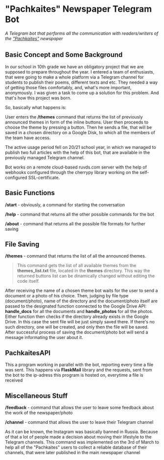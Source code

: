 # "Pachkaites" Newspaper Telegram Bot
###### A Telegram bot that performs all the communication with readers/writers of the ["Pachkaites"](https://t.me/pachkaites) newspaper

## Basic Concept and Some Background
In our school in 10th grade we have an obligatory project that we are supposed to prepare throughout the year. I entered a team of enthusiasts, that were going to make a whole platform via a Telegram channel for students to publish their poems, different texts and etc. They needed a way of getting those files comfortably, and, what's more important, anonymously. I was given a task to come up a solution for this problem. And that's how this project was born.

So, basically what happens is:

User enters the **/themes** command that returns the list of previously announced themes in form of the inline buttons. User then proceeds to choose the theme by pressing a button. Then he sends a file, that will be saved in a chosen directory on a Google Disk, to which all the members of the team have access.    

The active usage period fell on 20/21 school year, in which we managed to publish two full articles with the help of this bot, that are available in the previously managed Telegram channel.

Bot works on a remote cloud-based ruvds.com server with the help of webhooks configured through the cherrypy library working on the self-configured SSL-certificate. 

## Basic Functions
**/start** - obviously, a command for starting the conversation

**/help** - command that returns all the other possible commands for the bot

**/about** - command that returns all the possible file formats for further saving

## File Saving 
**/themes** - command that returns the list of all the announced themes. 
> This command gets the list of all available themes from the **themes_list.txt** file, located in the **themes** directory. This way the returned buttons list can be dinamically changed without editing the code itself.

After receiving the name of a chosen theme bot waits for the user to send a document or a photo of his choice. Then, judging by file type (document/photo), name of the directory and the document/photo itself are passed to the designated function connected to the Google Drive API: **handle_docs** for all the documents and **handle_photos** for all the photos. 
Either function then checks if the directory already exists in the Google Drive. In this case the sent file will be just simply saved there. If there's no such directory, one will be created, and only then the file will be saved. 
After successful process of saving the document/photo bot will send a message informating the user about it.

## PachkaitesAPI
This a program working in parallel with the bot, reporting every time a file was sent. This happens via **FlaskMail** library and the requests, sent from the bot to the ip-adress this program is hosted on, everytime a file is received

## Miscellaneous Stuff
**/feedback** - command that allows the user to leave some feedback about the work of the newspaper/photo

**/channel** - command that allows the user to leave their Telegram channel

As it can be known, the Instagram was basically banned in Russia. Because of that a lot of people made a decision about moving their lifestyle to the Telegram channels. This command was implemented on the 3rd of March to help all of the "Pachkaites" users to collect a reliable database of their channels, that were later published in the main newspaper channel



